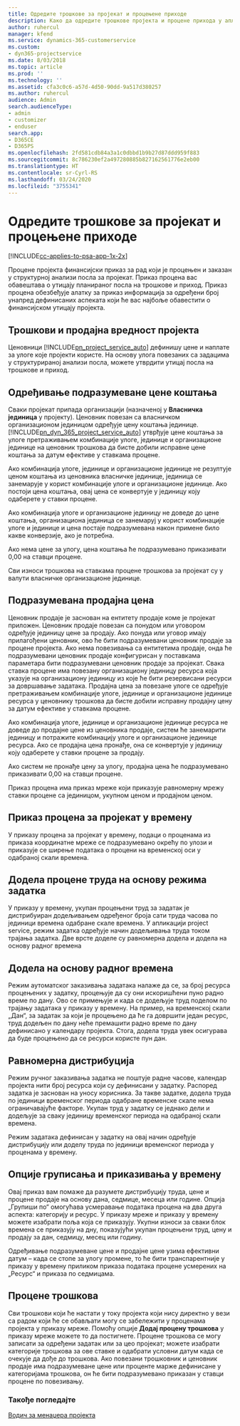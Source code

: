 ```yaml
---
title: Одредите трошкове за пројекат и процењене приходе
description: Како да одредите трошкове пројекта и процене прихода у апликацији Project Service
author: ruhercul
manager: kfend
ms.service: dynamics-365-customerservice
ms.custom:
- dyn365-projectservice
ms.date: 8/03/2018
ms.topic: article
ms.prod: ''
ms.technology: ''
ms.assetid: cfa3c0c6-a57d-4d50-90dd-9a517d380257
ms.author: ruhercul
audience: Admin
search.audienceType:
- admin
- customizer
- enduser
search.app:
- D365CE
- D365PS
ms.openlocfilehash: 2fd581cdb84a3a1c0dbbd1b9b27d87ddd959f883
ms.sourcegitcommit: 8c786230ef2a497280885b827162561776e2eb00
ms.translationtype: HT
ms.contentlocale: sr-Cyrl-RS
ms.lasthandoff: 03/24/2020
ms.locfileid: "3755341"
---
```

# <a name="determine-project-cost-and-revenue-estimates"></a>Одредите трошкове за пројекат и процењене приходе 

[!INCLUDE[cc-applies-to-psa-app-1x-2x](../includes/cc-applies-to-psa-app-1x-2x.md)]

Процене пројекта финансијски приказ за рад који је процењен и заказан у структурној анализи посла за пројекат. Приказ процена вас обавештава о утицају планираног посла на трошкове и приход. Приказ процена обезбеђује алатку за приказ информација за одређени број унапред дефинисаних аспеката који ће вас најбоље обавестити о финансијском утицају пројекта.  
  
## <a name="cost-and-sales-value-of-the-project"></a>Трошкови и продајна вредност пројекта  
Ценовници [!INCLUDE[pn_project_service_auto](../includes/pn-project-service-auto.md)] дефинишу цене и наплате за улоге које пројекти користе. На основу улога повезаних са задацима у структурираној анализи посла, можете утврдити утицај посла на трошкове и приход.  
  
## <a name="cost-price-defaulting"></a>Одређивање подразумеване цене коштања  
Сваки пројекат припада организацији (назначеној у **Власничка јединица** у пројекту). Ценовник повезан са власничком организационом јединицом одређује цену коштања јединице. [!INCLUDE[pn_dyn_365_project_service_auto](../includes/pn-dyn-365-project-service-auto.md)] утврђује цене коштања за улоге претраживањем комбинације улоге, јединице и организационе јединице на ценовник трошкова да бисте добили исправне цене коштања за датум ефективе у ставкама процене.  
  
Ако комбинација улоге, јединице и организационе јединице не резултује ценом коштања из ценовника власничке јединице, јединица се занемарује у корист комбинације улоге и организационе јединице. Ако постоји цена коштања, овај цена се конвертује у јединицу коју одаберете у ставки процене.  
  
Ако комбинација улоге и организационе јединицу не доведе до цене коштања, организациона јединица се занемаруј у корист комбинације улоге и јединице и цена постаје подразумевана након примене било какве конверзије, ако је потребна.  
  
 Ако нема цене за улогу, цена коштања ће подразумевано приказивати 0,00 на ставци процене.  
  
 Сви износи трошкова на ставкама процене трошкова за пројекат су у валути власничке организационе јединице.  
  
## <a name="sales-price-defaulting"></a>Подразумевана продајна цена  
Ценовник продаје је заснован на ентитету продаје коме је пројекат приложен. Ценовник продаје повезан са понудом или уговором одређује јединицу цене за продају. Ако понуда или уговор имају прилагођени ценовник, ово ће бити подразумевани ценовник продаје за процене пројекта. Ако нема повезивања са ентитетима продаје, онда ће подразумевани ценовник продаје конфигурисан у поставкама параметара бити подразумевани ценовник продаје за пројекат. Свака ставка процене има повезану организациону јединицу ресурса која указује на организациону јединицу из које ће бити резервисани ресурси за довршавање задатака. Продајна цена за повезане улоге се одређује претраживањем комбинације улоге, јединице и организационе јединице ресурса у ценовнику трошкова да бисте добили исправну продајну цену за датум ефективе у ставкама процене.  
  
Ако комбинација улоге, јединице и организационе јединице ресурса не доведе до продајне цене из ценовника продаје, систем ће занемарити јединицу и потражите комбинацију улоге и организационе јединице ресурса. Ако се продајна цена пронађе, она се конвертује у јединицу коју одаберете у ставки процене за продају.  
  
Ако систем не пронађе цену за улогу, продајна цена ће подразумевано приказивати 0,00 на ставци процене.  
  
Приказ процена има приказ мреже који приказује равномерну мрежу ставки процене са јединицом, укупном ценом и продајном ценом.  
  
## <a name="time-phased-view-of-project-estimates"></a>Приказ процена за пројекат у времену  
У приказу процена за пројекат у времену, подаци о проценама из приказа координатне мреже се подразумевано окрећу по улози и приказује се ширење података о процени на временској оси у одабраној скали времена.  
  
## <a name="effort-estimate-allocation-based-on-task-mode"></a>Додела процене труда на основу режима задатка  
У приказу у времену, укупан процењени труд за задатак је дистрибуиран додељивањем одређеног броја сати труда часова по јединици времена одабране скале времена. У апликацији project service, режим задатка одређује начин додељивања труда током трајања задатка. Две врсте доделе су равномерна додела и додела на основу радног времена  
  
## <a name="work-hours-based-allocation"></a>Додела на основу радног времена  
Режим аутоматског заказивања задатака налаже да се, за број ресурса процењених у задатку, процењује да су они искоришћени пуно радно време по дану. Ово се примењује и када се додељује труд поделом по трајању задатака у приказу у времену. На пример, на временској скали „Дан“, за задатак за који је процењено да ће га довршити један ресурс, труд додељен по дану неће премашити радно време по дану дефинисано у календару пројекта. Стога, додела труда увек осигурава да буде процењено да се ресурси користе пун дан.  
  
## <a name="even-distribution"></a>Равномерна дистрибуција  
Режим ручног заказивања задатка не поштује радне часове, календар пројекта нити број ресурса који су дефинисани у задатку. Распоред задатка је заснован на уносу корисника. За такве задатке, додела труда по јединици временског периода одабране временске скале нема ограничавајуће факторе. Укупан труд у задатку се једнако дели и додељује за сваку јединицу временског периода на одабраној скали времена.  
  
Режим задатака дефинисан у задатку на овај начин одређује дистрибуцију или доделу труда по јединици временског периода у проценама у времену.  
  
## <a name="grouping-and-time-phasing-options"></a>Опције груписања и приказивања у времену  
Овај приказ вам помаже да разумете дистрибуцију труда, цене и процене продаје на основу дана, седмице, месеца или године. Опција „Групиши по“ омогућава усмеравање података процена на два друга аспекта: категорију и ресурс. У приказу мреже и приказу у времену можете изабрати поља која се приказују. Укупни износи за сваки блок времена се приказују на дну, показујући укупан процењени труд, цену и продају за дан, седмицу, месец или годину.  
  
Одређивање подразумеване цене и продајне цене узима ефективни датум – када се стопе за улогу промене, то ће бити транспарентније у приказу у времену приликом приказа података процене усмерених на „Ресурс“ и приказа по седмицама.  
  
## <a name="expense-estimates"></a>Процене трошкова  
Сви трошкови који ће настати у току пројекта који нису директно у вези са радом који ће се обављати могу се забележити у проценама пројекта у приказу мреже. Помоћу опције **Додај процену трошкова** у приказу мреже можете то да постигнете. Процене трошкова се могу записати за одређени задатак или за цео пројекат; можете изабрати категорије трошкова за ове ставке и одабрати условни датум када се очекује да дође до трошкова. Ако повезани трошковник и ценовник продаје има подразумеване цене или проценте марже дефинисане у категоријама трошкова, он ће бити подразумевано приказан у ставци процене по повезивању.  
  
### <a name="see-also"></a>Такође погледајте  
 [Водич за менаџера пројекта](../project-service/project-manager-guide.md)
